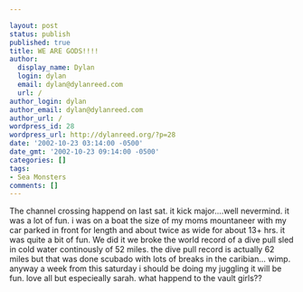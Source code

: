 ```yaml
---

layout: post
status: publish
published: true
title: WE ARE GODS!!!!
author:
  display_name: Dylan
  login: dylan
  email: dylan@dylanreed.com
  url: /
author_login: dylan
author_email: dylan@dylanreed.com
author_url: /
wordpress_id: 28
wordpress_url: http://dylanreed.org/?p=28
date: '2002-10-23 03:14:00 -0500'
date_gmt: '2002-10-23 09:14:00 -0500'
categories: []
tags:
- Sea Monsters
comments: []
---
```


The channel crossing happend on last sat. it kick major....well nevermind. it was a lot of fun. i was on a boat the size of my moms mountaneer with my car parked in front for length and about twice as wide for about 13+ hrs. it was quite a bit of fun. We did it we broke the world record of a dive pull sled in cold water continously of 52 miles. the dive pull record is actually 62 miles but that was done scubado with lots of breaks in the caribian... wimp. anyway a week from this saturday i should be doing my juggling it will be fun. love all but especieally sarah. what happend to the vault girls??
